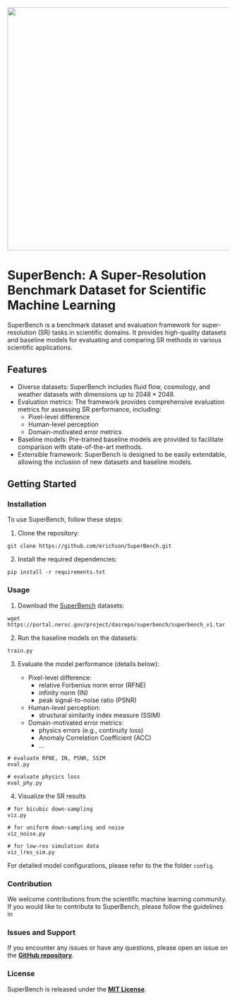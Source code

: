 <img src="https://raw.githubusercontent.com/erichson/SuperBench/master/SuperBench.png" width="550">

# SuperBench: A Super-Resolution Benchmark Dataset for Scientific Machine Learning

SuperBench is a benchmark dataset and evaluation framework for super-resolution (SR) tasks in scientific domains. It provides high-quality datasets and baseline models for evaluating and comparing SR methods in various scientific applications.

## Features

- Diverse datasets: SuperBench includes fluid flow, cosmology, and weather datasets with dimensions up to $2048\times2048$.
- Evaluation metrics: The framework provides comprehensive evaluation metrics for assessing SR performance, including: 
    - Pixel-level difference
    - Human-level perception
    - Domain-motivated error metrics
- Baseline models: Pre-trained baseline models are provided to facilitate comparison with state-of-the-art methods.
- Extensible framework: SuperBench is designed to be easily extendable, allowing the inclusion of new datasets and baseline models.

## Getting Started

### Installation

To use SuperBench, follow these steps:

1. Clone the repository:

```shell
git clone https://github.com/erichson/SuperBench.git
```

2. Install the required dependencies:
```shell
pip install -r requirements.txt
```

### Usage

1. Download the [SuperBench](https://portal.nersc.gov/project/dasrepo/superbench/superbench_v1.tar) datasets:
```shell
wget https://portal.nersc.gov/project/dasrepo/superbench/superbench_v1.tar
```

2. Run the baseline models on the datasets:
```shell
train.py
```

3. Evaluate the model performance (details below):

    - Pixel-level difference: 
        - relative Forbenius norm error (RFNE)
        - infinity norm (IN)
        - peak signal-to-noise ratio (PSNR)
    - Human-level perception: 
        - structural similarity index measure (SSIM)
    - Domain-motivated error metrics:
        - physics errors (e.g., continuity loss)
        - Anomaly Correlation Coefficient (ACC)
        - ...

```shell
# evaluate RFNE, IN, PSNR, SSIM
eval.py 

# evaluate physics loss
eval_phy.py 
```

4. Visualize the SR results
```shell
# for bicubic down-sampling
viz.py  

# for uniform down-sampling and noise
viz_noise.py

# for low-res simulation data
viz_lres_sim.py  
```

For detailed model configurations, please refer to the the folder ```config```.


### Contribution

We welcome contributions from the scientific machine learning community. If you would like to contribute to SuperBench, please follow the guidelines in

### Issues and Support

If you encounter any issues or have any questions, please open an issue on the <u>**GitHub repository**</u>.


### License

SuperBench is released under the <u>**MIT License**</u>.
